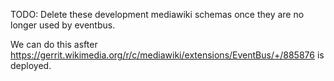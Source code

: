 TODO: Delete these development mediawiki schemas once they are no longer used by eventbus.

We can do this asfter
https://gerrit.wikimedia.org/r/c/mediawiki/extensions/EventBus/+/885876 is deployed.
